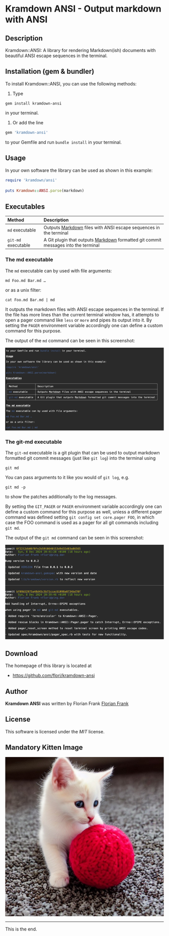 # Kramdown ANSI - Output markdown with ANSI

## Description

Kramdown::ANSI: A library for rendering Markdown(ish) documents with beautiful
ANSI escape sequences in the terminal.

## Installation (gem &amp; bundler)

To install Kramdown::ANSI, you can use the following methods:

1. Type

```shell
gem install kramdown-ansi
```

in your terminal.

1. Or add the line

```ruby
gem 'kramdown-ansi'
```

to your Gemfile and run `bundle install` in your terminal.

## Usage

In your own software the library can be used as shown in this example:

```ruby
require 'kramdown/ansi'

puts Kramdown::ANSI.parse(markdown)
```

## Executables

| Method | Description |
| :----- | :---------- |
| `md` executable | Outputs [Markdown](https://spec.commonmark.org/current/) files with ANSI escape sequences in the terminal |
| `git-md` executable | A Git plugin that outputs [Markdown](https://spec.commonmark.org/current/) formatted git commit messages into the terminal |

### The md executable

The `md` executable can by used with file arguments:

```shell
md Foo.md Bar.md …
```

or as a unix filter:

```shell
cat Foo.md Bar.md | md
```

It outputs the markdown files with ANSI escape sequences in the terminal. If
the file has more lines than the current terminal window has, it attempts to
open a pager command like `less` or `more` and pipes its output into it.
By setting the `PAGER` environment variable accordingly one can define a custom
command for this purpose.

The output of the `md` command can be seen in this screenshot:

![md output](./img/md.png)

### The git-md executable

The `git-md` executable is a git plugin that can be used to output markdown
formatted git commit messages (just like `git log`) into the terminal using

```shell
git md
```

You can pass arguments to it like you would of `git log`, e.g.

```shell
git md -p
```

to show the patches additionally to the log messages.

By setting the `GIT_PAGER` or `PAGER` environment variable accordingly one can
define a custom command for this purpose as well, unless a different
pager command was defined setting `git config set core.pager FOO`, in which
case the FOO command is used as a pager for all git commands including `git
md`.

The output of the `git md` command can be seen in this screenshot:

![git md output](./img/git-md.png)


## Download

The homepage of this library is located at

* https://github.com/flori/kramdown-ansi

## Author

<b>Kramdown ANSI</b> was written by Florian Frank [Florian Frank](mailto:flori@ping.de)

## License

This software is licensed under the <i>MIT</i> license.

## Mandatory Kitten Image

![cat](./spec/assets/kitten.jpg)

---

This is the end.
